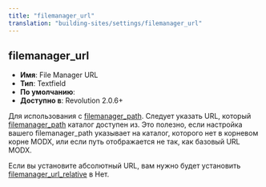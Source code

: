 ```yaml
---
title: "filemanager_url"
translation: "building-sites/settings/filemanager_url"
---
```


## filemanager_url

-   **Имя**: File Manager URL
-   **Тип**: Textfield
-   **По умолчанию**:
-   **Доступно в**: Revolution 2.0.6+

Для использования с [filemanager_path](building-sites/settings/filemanager_path "filemanager_path"). Следует указать URL, который [filemanager_path](building-sites/settings/filemanager_path "filemanager_path") каталог доступен из. Это полезно, если настройка вашего filemanager_path указывает на каталог, которого нет в корневом корне MODX, или если путь отображается не так, как базовый URL MODX.

Если вы установите абсолютный URL, вам нужно будет установить [filemanager_url_relative](building-sites/settings/filemanager_url_relative "filemanager_url_relative") в Нет.

